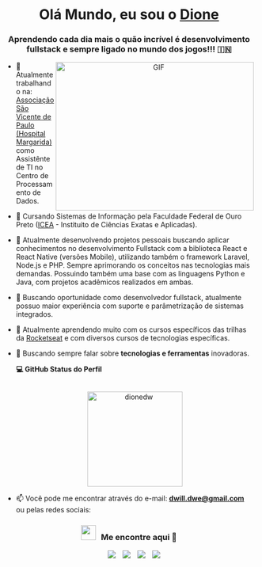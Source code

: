 <h1 align="center">Olá Mundo, eu sou o <a href="https://github.com/DioneDw" target="blank">
Dione</a></h1>
<h3 align="center">Aprendendo cada dia mais o quão incrível é desenvolvimento fullstack e sempre ligado no mundo dos jogos!!! &#127470;&#127475</h3>
<a target="_blank" align="center">
  <img align="right" top="500" height="300" width="400" alt="GIF" src="https://media.giphy.com/media/SWoSkN6DxTszqIKEqv/giphy.gif">
</a>

- 🔭 Atualmente trabalhando na: <a href="https://www.hospitalmargarida.com.br" target="blank">Associação São Vicente de Paulo (Hospital Margarida)</a> como Assistênte de TI no Centro de Processamento de Dados.

- 📝 Cursando Sistemas de Informação pela Faculdade Federal de Ouro Preto (<a href= https://icea.ufop.br/>ICEA</a> - Instituito de Ciências Exatas e Aplicadas).

- 📄 Atualmente desenvolvendo projetos pessoais buscando aplicar conhecimentos no desenvolvimento Fullstack com a biblioteca React e React Native (versões Mobile), utilizando também o framework Laravel, Node.js e PHP. Sempre aprimorando os conceitos nas tecnologias mais demandas. Possuindo também uma base com as linguagens Python e Java, com projetos acadêmicos realizados em ambas.

- 🤝 Buscando oportunidade como desenvolvedor fullstack, atualmente possuo maior experiência com suporte e parâmetrização de sistemas integrados.

- 🌱 Atualmente aprendendo muito com os cursos específicos das trilhas da <a href="https://www.rocketseat.com.br/" target="blank">Rocketseat</a> e com diversos cursos de tecnologias específicas.

- 💬 Buscando sempre falar sobre **tecnologias e ferramentas** inovadoras. 

  <summary><b>💻 GitHub Status do Perfil</b></summary>
  <br/>
  <p align="center">
	  <img src="https://github-readme-stats.vercel.app/api/top-langs?username=dionedw&langs_count=10&show_icons=true&locale=en&layout=compact&theme=algolia" alt="dionedw" height="192px"/>
  </p>

- 📫 Você pode me encontrar através do e-mail: **dwill.dwe@gmail.com** ou pelas redes sociais: 

<h3 align="center" > <img src="https://media.giphy.com/media/iY8CRBdQXODJSCERIr/giphy.gif" width="30" height="30" style="margin-right: 10px;">Me encontre aqui 🤝 </h3>

<p align="center">

 <div align="center"  class="icons-social" style="margin-left: 10px;">
        <a style="margin-left: 10px;"  target="_blank" href="https://www.linkedin.com/in/dione-willy-evangelista-59ab8314a/">
			<img src="https://img.icons8.com/doodle/40/000000/linkedin--v2.png"></a>
        <a style="margin-left: 10px;" target="_blank" href="https://github.com/DioneDw">
		<img src="https://img.icons8.com/doodle/40/000000/github--v1.png"></a>
        <a style="margin-left: 10px;" target="_blank" href="https://www.instagram.com/dionyevangelista/">
			<img src="https://img.icons8.com/doodle/40/000000/instagram-new--v2.png"></a>
		<a style="margin-left: 10px;" target="_blank" href="https://twitter.com/dionywx">
			<img src="https://img.icons8.com/doodle/1x/twitter-squared--v2.png" ></a>

</p>
